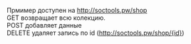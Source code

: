 Прмимер доступен на http://soctools.pw/shop
<br>
GET возвращает всю колекцию.<br>
POST добавляет данные<br>
DELETE удаляет запись по id (http://soctools.pw/shop/{id})<br>

